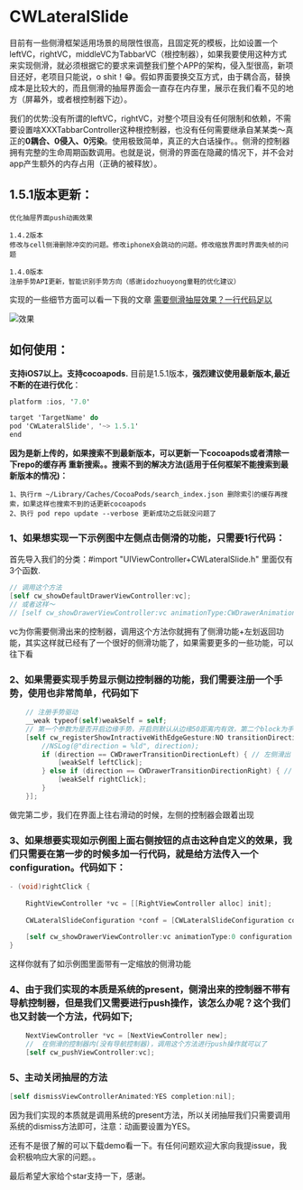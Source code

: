 # CWLateralSlide

目前有一些侧滑框架适用场景的局限性很高，且固定死的模板，比如设置一个leftVC，rightVC，middleVC为TabbarVC（根控制器），如果我要使用这种方式来实现侧滑，就必须根据它的要求来调整我们整个APP的架构，侵入型很高，新项目还好，老项目只能说，o shit！😁。假如界面要换交互方式，由于耦合高，替换成本是比较大的，而且侧滑的抽屉界面会一直存在内存里，展示在我们看不见的地方（屏幕外，或者根控制器下边）。

我们的优势:没有所谓的leftVC，rightVC，对整个项目没有任何限制和依赖，不需要设置啥XXXTabbarController这种根控制器，也没有任何需要继承自某某类～真正的**0耦合、0侵入、0污染**。使用极致简单，真正的大白话操作。。侧滑的控制器拥有完整的生命周期函数调用。也就是说，侧滑的界面在隐藏的情况下，并不会对app产生额外的内存占用（正确的被释放）。
## 1.5.1版本更新：
```
优化抽屉界面push动画效果

1.4.2版本
修改与cell侧滑删除冲突的问题。修改iphoneX会跳动的问题。修改缩放界面时界面失帧的问题

1.4.0版本
注册手势API更新，智能识别手势方向（感谢idozhuoyong童鞋的优化建议）
```
实现的一些细节方面可以看一下我的文章
[需要侧滑抽屉效果？一行代码足以](https://juejin.im/post/5a444b94518825698e7259f6) 

    
![效果](https://github.com/ChavezChen/CWLateralSlide/blob/master/示例图.gif)

## 如何使用：
**支持iOS7以上。支持cocoapods.**
目前是1.5.1版本，**强烈建议使用最新版本,最近不断的在进行优化**：
```objective-c
platform :ios, '7.0'

target 'TargetName' do
pod 'CWLateralSlide', '~> 1.5.1'
end
```
**因为是新上传的，如果搜索不到最新版本，可以更新一下cocoapods或者清除一下repo的缓存再 重新搜索。。搜索不到的解决方法(适用于任何框架不能搜索到最新版本的情况)：**
```
1、执行rm ~/Library/Caches/CocoaPods/search_index.json 删除索引的缓存再搜索，如果这样也搜索不到的话更新cocoapods
2、执行 pod repo update --verbose 更新成功之后就没问题了
```
### 1、如果想实现一下示例图中左侧点击侧滑的功能，只需要1行代码：
首先导入我们的分类：#import "UIViewController+CWLateralSlide.h" 里面仅有3个函数.
```objective-c
// 调用这个方法
[self cw_showDefaultDrawerViewController:vc];
// 或者这样～
// [self cw_showDrawerViewController:vc animationType:CWDrawerAnimationTypeDefault configuration:nil];
```
vc为你需要侧滑出来的控制器，调用这个方法你就拥有了侧滑功能+左划返回功能，其实这样就已经有了一个很好的侧滑功能了，如果需要更多的一些功能，可以往下看

### 2、如果需要实现手势显示侧边控制器的功能，我们需要注册一个手势，使用也非常简单，代码如下
```objective-c
    // 注册手势驱动
    __weak typeof(self)weakSelf = self;
    // 第一个参数为是否开启边缘手势，开启则默认从边缘50距离内有效，第二个block为手势过程中我们希望做的操作
    [self cw_registerShowIntractiveWithEdgeGesture:NO transitionDirectionAutoBlock:^(CWDrawerTransitionDirection direction) {
        //NSLog(@"direction = %ld", direction);
        if (direction == CWDrawerTransitionDirectionLeft) { // 左侧滑出
            [weakSelf leftClick];
        } else if (direction == CWDrawerTransitionDirectionRight) { // 右侧滑出
            [weakSelf rightClick];
        }
    }];
```
做完第二步，我们在界面上往右滑动的时候，左侧的控制器会跟着出现

### 3、如果想要实现如示例图上面右侧按钮的点击这种自定义的效果，我们只需要在第一步的时候多加一行代码，就是给方法传入一个configuration。代码如下：
```objective-c
- (void)rightClick {
    
    RightViewController *vc = [[RightViewController alloc] init];
    
    CWLateralSlideConfiguration *conf = [CWLateralSlideConfiguration configurationWithDistance:0 maskAlpha:0.4 scaleY:0.8 direction:CWDrawerTransitionDirectionRight backImage:[UIImage imageNamed:@"back.jpg"]];
    
    [self cw_showDrawerViewController:vc animationType:0 configuration:conf];
}
```
这样你就有了如示例图里面带有一定缩放的侧滑功能

### 4、由于我们实现的本质是系统的present，侧滑出来的控制器不带有导航控制器，但是我们又需要进行push操作，该怎么办呢？这个我们也又封装一个方法，代码如下;
```objective-c
    NextViewController *vc = [NextViewController new];
    //  在侧滑的控制器内(没有导航控制器)，调用这个方法进行push操作就可以了
    [self cw_pushViewController:vc];
```
### 5、主动关闭抽屉的方法
```objective-c
[self dismissViewControllerAnimated:YES completion:nil];
```
因为我们实现的本质就是调用系统的present方法，所以关闭抽屉我们只需要调用系统的dismiss方法即可，注意：动画要设置为YES。


还有不是很了解的可以下载demo看一下。有任何问题欢迎大家向我提issue，我会积极响应大家的问题。。

最后希望大家给个star支持一下，感谢。
